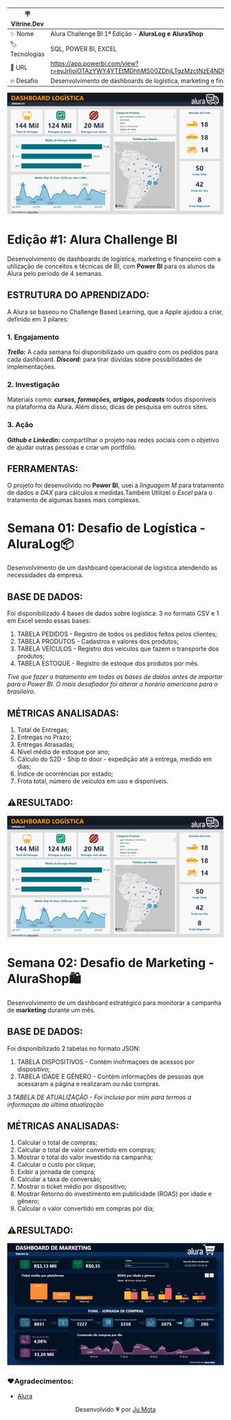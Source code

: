 | :placard: Vitrine.Dev |     |
| ------------- | --- |
| :sparkles: Nome | Alura Challenge BI 1ª Edição - **AluraLog e AluraShop** 
| :label: Tecnologias | SQL, POWER BI, EXCEL 
| :rocket: URL | https://app.powerbi.com/view?r=eyJrIjoiOTAzYWY4YTEtMDhhMS00ZDhjLTgzMzctNzE4NDUwNmJiZGU5IiwidCI6ImQxOTA2ZjA5LWQxZGItNGI0OC1iZmY5LWE4OTU4Mjc3ZjNmZCJ9
| :fire: Desafio | Desenvolvimento de dashboards de logística, marketing e financeiro

<!-- Inserir imagem com a #vitrinedev ao final do link -->
![](https://raw.githubusercontent.com/jumotac/AluraChallengePowerBI/master/AluraLog/DashboardAluraLog.PNG#vitrinedev)

<h1>Edição #1: Alura Challenge BI</h1>

Desenvolvimento de dashboards de logística, marketing e financeiro com a utilização de conceitos e técnicas de BI, com **Power BI** para os alunos da Alura pelo período de 4 semanas. 

## ESTRUTURA DO APRENDIZADO: 

A Alura se baseou no Challenge Based Learning, que a Apple ajudou a criar, definido em 3 pilares:

### 1. Engajamento
   _**Trello:**_ A cada semana foi disponibilizado um quadro com os pedidos para cada dashboard. 
   _**Discord:**_ para tirar dúvidas sobre possibilidades de implementações.

### 2. Investigação
   Materiais como: _**cursos, formações, artigos, podcasts**_ todos disponíveis na plataforma da Alura. Além disso, dicas de pesquisa em outros sites.

### 3. Ação
   _**Github e Linkedin:**_ compartilhar o projeto nas redes sociais com o objetivo de ajudar outras pessoas e criar um portfólio.


## FERRAMENTAS:
O projeto foi desenvolvido no **Power BI**, usei a _linguagem M_ para tratamento de dados e _DAX_ para cálculos e medidas.Também Utilizei o _Excel_ para o tratamento de algumas bases mais complexas. 

<h1>Semana 01: Desafio de Logística - AluraLog📦</h1>

Desenvolvimento de um dashboard operacional de logística atendendo as necessidades da empresa.

## BASE DE DADOS:

Foi disponibilizado 4 bases de dados sobre logística: 3 no formato CSV e 1 em Excel sendo essas bases:

1. TABELA PEDIDOS - Registro de todos os pedidos feitos pelos clientes;
2. TABELA PRODUTOS - Cadastros e valores dos produtos;
3. TABELA VEÍCULOS - Registro dos veículos que fazem o transporte dos produtos;
4. TABELA ESTOQUE - Registro de estoque dos produtos por mês.

_Tive que fazer o tratamento em todas as bases de dados antes de importar para o Power BI. O mais desafiador foi alterar o horário americano para o brasileiro._ 


## MÉTRICAS ANALISADAS:
1) Total de Entregas; 
2) Entregas no Prazo;
3) Entregas Atrasadas;
4) Nível médio de estoque por ano;
5) Cálculo do S2D - Ship to door - expedição até a entrega, medido em dias;
6) Índice de ocorrências por estado;
7) Frota total, número de veículos em uso e disponíveis.

## ⚠️RESULTADO:

<a href="https://app.powerbi.com/view?r=eyJrIjoiOTAzYWY4YTEtMDhhMS00ZDhjLTgzMzctNzE4NDUwNmJiZGU5IiwidCI6ImQxOTA2ZjA5LWQxZGItNGI0OC1iZmY5LWE4OTU4Mjc3ZjNmZCJ9" target="_blank">
   <img src='AluraLog/DashboardAluraLog.PNG'/>
</a>

<h1>Semana 02: Desafio de Marketing - AluraShop🛍️</h1>

Desenvolvimento de um dashboard estratégico para monitorar a campanha de **marketing** durante um mês.

## BASE DE DADOS:

Foi disponibilizado 2 tabelas no formato JSON:

1. TABELA DISPOSITIVOS - Contém inofrmaçoes de acessos por dispositivo;
2. TABELA IDADE E GÊNERO - Contém informações de pessoas que acessaram a página e realizaram ou não compras.

_3.TABELA DE ATUALIZAÇÃO - Foi inclusa por mim para termos a informaçao da última atualização_ 


## MÉTRICAS ANALISADAS:
1) Calcular o total de compras; 
2) Calcular o total de valor convertido em compras;
3) Mostrar o total do valor investido na campanha;
4) Calcular o custo por clique;
5) Exibir a jornada de compra;
6) Calcular a taxa de conversão;
7) Mostrar o ticket médio por dispositivo;
8) Mostrar Retorno do investimento em publicidade (ROAS) por idade e gênero;
9) Calcular o valor convertido em compras por dia;


## ⚠️RESULTADO:

<a href="https://app.powerbi.com/view?r=eyJrIjoiZTFkMTc2NWMtZTFkYi00NGUzLWIyMDEtODFlMzI4OGQxZGQ2IiwidCI6ImQxOTA2ZjA5LWQxZGItNGI0OC1iZmY5LWE4OTU4Mjc3ZjNmZCJ9" target="_blank">
   <img src='AluraShop/DashboardAluraShop.PNG'/>
</a>

### :heart:Agradecimentos:  

  - [Alura](www.alura.com.br)   


<p align="center">Desenvolvido 💗 por <a href="https://github.com/jumotac">Ju Mota</a></p>

